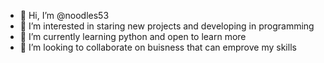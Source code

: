 - 👋 Hi, I’m @noodles53
- 👀 I’m interested in staring new projects and developing in programming 
- 🌱 I’m currently learning python and open to learn more 
- 💞️ I’m looking to collaborate on buisness that can emprove my skills 
